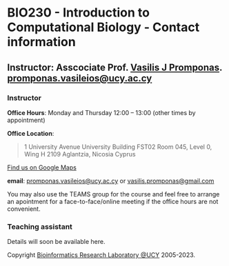 # BIO230 - Introduction to Computational Biology - Contact information

## Instructor: Asscociate Prof. [Vasilis J Promponas](https://www.ucy.ac.cy/dir/el/component/comprofiler/userprofile/vprobon). [promponas.vasileios@ucy.ac.cy](mailto:promponas.vasileios@ucy.ac.cy)


### Instructor
**Office Hours**: Monday and Thursday 12:00 – 13:00 (other times by appointment)

**Office Location**: 

>1 University Avenue
>University Building FST02
>Room 045,  Level 0, Wing H
>2109 Aglantzia, Nicosia
>Cyprus 

[Find us on Google Maps](https://goo.gl/maps/sQTr1aLCmsPapFe66)      

**email**: promponas.vasileios@ucy.ac.cy or vasilis.promponas@gmail.com 

You may also use the TEAMS group for the course and feel free to arrange an apointment for a face-to-face/online meeting if the office hours are not convenient.

### Teaching assistant
Details will soon be available here.



Copyright [Bioinformatics Research Laboratory @UCY](https://vprobon.github.io/BRL-UCY) 2005-2023.

